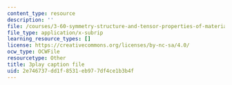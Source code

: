 ```yaml
---
content_type: resource
description: ''
file: /courses/3-60-symmetry-structure-and-tensor-properties-of-materials-fall-2005/2e746737dd1f8531eb977df4ce1b3b4f_FEsKwINx--I.srt
file_type: application/x-subrip
learning_resource_types: []
license: https://creativecommons.org/licenses/by-nc-sa/4.0/
ocw_type: OCWFile
resourcetype: Other
title: 3play caption file
uid: 2e746737-dd1f-8531-eb97-7df4ce1b3b4f
---
```

